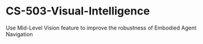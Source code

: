 # CS-503-Visual-Intelligence
Use Mid-Level Vision  feature to improve the robustness of Embodied  Agent Navigation
